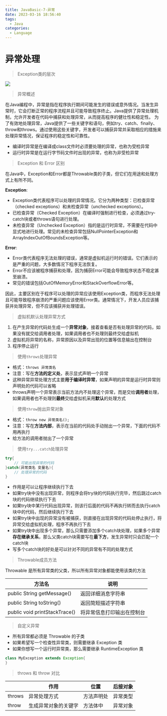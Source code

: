 ```yaml
---
title: JavaBasic-7-异常
date: 2023-03-16 18:56:40
tags: 
  - Java
categories: 
  - Language
---
```


# 异常处理

> Exception类的层次

![](https://cyan-images.oss-cn-shanghai.aliyuncs.com/images/01-java-basic-20230311-04.jpg)

> 异常概述

在Java编程中，异常是指在程序执行期间可能发生的错误或意外情况。当发生异常时，它会打断正常的程序流程并且可能导致程序终止。Java提供了异常处理机制，允许开发者在代码中捕获和处理异常，从而提高程序的健壮性和稳定性。 
为了有效地处理异常，Java提供了一些关键字和语句，例如try、catch、finally、throw和throws。通过使用这些关键字，开发者可以捕获异常并采取相应的措施来处理异常情况，保证程序的稳定性和可靠性。

* 编译时异常是在编译成class文件时必须要处理的异常，也称为受检异常
* 运行时异常是在运行字节码文件时出现的异常，也称为非受检异常

> Exception 和 Error 区别

在Java中，Exception和Error都是Throwable类的子类，但它们在用途和处理方式上有所不同。

**Exception**:

- Exception类代表程序可以处理的异常情况。它分为两种类型：已检查异常（checked exceptions）和未检查异常（unchecked exceptions）。
- 已检查异常（Checked Exception）在编译时强制进行检查，必须通过try-catch块或者throws语句进行处理。
- 未检查异常（Unchecked Exception）指的是运行时异常，不需要在代码中显式地进行处理。常见的未检查异常包括NullPointerException和ArrayIndexOutOfBoundsException等。

**Error**:

- Error类代表程序无法处理的错误，通常是虚拟机运行时的错误。它们表示的是严重的问题，大多数情况下程序无法恢复。
- Error不应该被程序捕获和处理，因为捕获Error可能会导致程序状态不稳定甚至崩溃。
- 常见的错误包括OutOfMemoryError和StackOverflowError等。

因此，主要区别在于程序可以处理的异常应该使用Exception类，而程序无法处理且可能导致程序崩溃的严重问题应该使用Error类。通常情况下，开发人员应该捕获并处理异常，但不应该捕获并处理错误。


> 虚拟机默认处理异常方式

1. 在产生异常的代码处生成一个**异常对象**，接着查看是否有处理异常的代码，如果没有就交给调用者处理，如果调用者也不处理则最终交给虚拟机
2. 虚拟机将异常的名称，异常原因以及异常出现的位置等信息输出在控制台
3. 程序停止运行

> 使用`throws`处理异常

* 格式：`throws 异常类名`
* 注意：写在**方法的定义处**，表示显式声明一个异常
* 这种异常异常处理方式主要**用于编译时异常**，如果声明的异常是运行时异常则声明处的代码可以省略
* throws声明一个异常表示当前方法内不处理这个异常，而是交给**调用者**处理，如果调用者也不处理则**最终**交给虚拟机采用**默认**的处理方式

> 使用`throw`抛出异常对象

* 格式：`throw new 异常类名();`
* 注意：写在**方法内部**，表示在当前的代码处手动抛出一个异常，下面的代码不用再执行
* 给方法的调用者抛出了一个异常

> 使用`try...catch`处理异常

```java
try{
    // 可能出现异常的代码
}catch(异常类名 变量名){
    // 处理异常的代码
}
```

* 作用是可以让程序继续执行下去
* 如果try块中没有出现异常，则程序会将try块的代码执行完毕，然后跳过catch块的代码继续执行下去
* 如果try块中某行代码出现异常，则该行后面的代码不再执行转而去执行catch块中的代码，然后继续执行下去
* 如果try块中出现的异常没有被捕获，则直接在出现异常的代码处停止执行，将异常交给虚拟机处理，程序不再执行下去
* 如果try块中出现多个异常，那么只需要添加多个catch块处理，如果多个异常**存在继承关系**，那么父类catch块需要写在**最下方**，发生异常时只会匹配一个catch块
* 写多个catch块的好处是可以针对不同的异常有不同的处理方式

> Throwable成员方法

Throwable 是所有异常类的父类，所以所有异常对象都能使用该类的方法

| 方法名                        | 说明                       |
| ----------------------------- | -------------------------- |
| public String getMessage()    | 返回详细消息字符串         |
| public String toString()      | 返回简短描述字符串         |
| public void printStackTrace() | 将异常信息打印输出在控制台 |

> 自定义异常

- 所有异常都必须是 Throwable 的子类
- 如果希望写一个检查性异常类，则需要继承 Exception 类
- 如果你想写一个运行时异常类，那么需要继承 RuntimeException 类

```java
class MyException extends Exception{
}
```

> throws 和 throw 对比

|        | 作用                 | 位置       | 后接对象 |
| ------ | -------------------- | ---------- | -------- |
| throws | 异常处理方式         | 方法声明处 | 异常类型 |
| throw  | 生成异常对象的关键字 | 方法体中   | 异常对象 |



